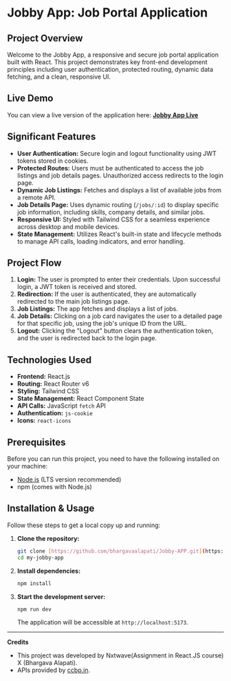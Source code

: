 # Jobby App: Job Portal Application

## Project Overview

Welcome to the Jobby App, a responsive and secure job portal application built with React. This project demonstrates key front-end development principles including user authentication, protected routing, dynamic data fetching, and a clean, responsive UI.

## Live Demo

You can view a live version of the application here:
[**Jobby App Live**](<YOUR_LIVE_DEMO_URL_HERE>)

## Significant Features

* **User Authentication:** Secure login and logout functionality using JWT tokens stored in cookies.
* **Protected Routes:** Users must be authenticated to access the job listings and job details pages. Unauthorized access redirects to the login page.
* **Dynamic Job Listings:** Fetches and displays a list of available jobs from a remote API.
* **Job Details Page:** Uses dynamic routing (`/jobs/:id`) to display specific job information, including skills, company details, and similar jobs.
* **Responsive UI:** Styled with Tailwind CSS for a seamless experience across desktop and mobile devices.
* **State Management:** Utilizes React's built-in state and lifecycle methods to manage API calls, loading indicators, and error handling.

## Project Flow

1.  **Login:** The user is prompted to enter their credentials. Upon successful login, a JWT token is received and stored.
2.  **Redirection:** If the user is authenticated, they are automatically redirected to the main job listings page.
3.  **Job Listings:** The app fetches and displays a list of jobs.
4.  **Job Details:** Clicking on a job card navigates the user to a detailed page for that specific job, using the job's unique ID from the URL.
5.  **Logout:** Clicking the "Logout" button clears the authentication token, and the user is redirected back to the login page.

## Technologies Used

* **Frontend:** React.js
* **Routing:** React Router v6
* **Styling:** Tailwind CSS
* **State Management:** React Component State
* **API Calls:** JavaScript `fetch` API
* **Authentication:** `js-cookie`
* **Icons:** `react-icons`

## Prerequisites

Before you can run this project, you need to have the following installed on your machine:

* [Node.js](https://nodejs.org/) (LTS version recommended)
* npm (comes with Node.js)

## Installation & Usage

Follow these steps to get a local copy up and running:

1.  **Clone the repository:**
    ```bash
    git clone [https://github.com/bhargavaalapati/Jobby-APP.git](https://github.com/bhargavaalapati/Jobby-APP.git)
    cd my-jobby-app
    ```
2.  **Install dependencies:**
    ```bash
    npm install
    ```
3.  **Start the development server:**
    ```bash
    npm run dev
    ```
    The application will be accessible at `http://localhost:5173`.

---

**Credits**
* This project was developed by Nxtwave(Assignment in React.JS course) X (Bhargava Alapati).
* APIs provided by [ccbp.in](https://apis.ccbp.in/).
